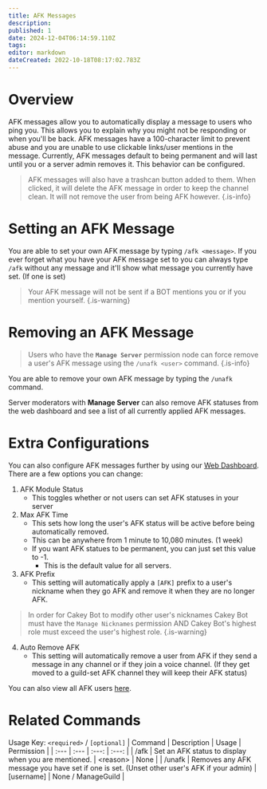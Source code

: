 ```yaml
---
title: AFK Messages
description: 
published: 1
date: 2024-12-04T06:14:59.110Z
tags: 
editor: markdown
dateCreated: 2022-10-18T08:17:02.783Z
---
```


# Overview

AFK messages allow you to automatically display a message to users who ping you. This allows you to explain why you might not be responding or when you'll be back. AFK messages have a 100-character limit to prevent abuse and you are unable to use clickable links/user mentions in the message. Currently, AFK messages default to being permanent and will last until you or a server admin removes it. This behavior can be configured.

> AFK messages will also have a trashcan button added to them. When clicked, it will delete the AFK message in order to keep the channel clean. It will not remove the user from being AFK however.
{.is-info}

# Setting an AFK Message

You are able to set your own AFK message by typing `/afk <message>`. If you ever forget what you have your AFK message set to you can always type `/afk` without any message and it'll show what message you currently have set. (If one is set)

> Your AFK message will not be sent if a BOT mentions you or if you mention yourself.
{.is-warning}

# Removing an AFK Message

> Users who have the **`Manage Server`** permission node can force remove a user's AFK message using the `/unafk <user>` command.
{.is-info}

You are able to remove your own AFK message by typing the `/unafk` command.

Server moderators with **Manage Server** can also remove AFK statuses from the web dashboard and see a list of all currently applied AFK messages.

# Extra Configurations

You can also configure AFK messages further by using our [Web Dashboard](https://cakey.bot/dashboard/public). There are a few options you can change:

1. AFK Module Status
   * This toggles whether or not users can set AFK statuses in your server
2. Max AFK Time
   * This sets how long the user's AFK status will be active before being automatically removed.
   * This can be anywhere from 1 minute to 10,080 minutes. (1 week)
   * If you want AFK statues to be permanent, you can just set this value to -1.
     * This is the default value for all servers.
3. AFK Prefix
   * This setting will automatically apply a `[AFK]` prefix to a user's nickname when they go AFK and remove it when they are no longer AFK.
> In order for Cakey Bot to modify other user's nicknames Cakey Bot must have the `Manage Nicknames` permission AND Cakey Bot's highest role must exceed the user's highest role.
{.is-warning}

4. Auto Remove AFK
   * This setting will automatically remove a user from AFK if they send a message in any channel or if they join a voice channel. (If they get moved to a guild-set AFK channel they will keep their AFK status)

You can also view all AFK users [here](https://cakey.bot/dashboard/public/afk-list).

# Related Commands
Usage Key: `<required>` / `[optional]`
| Command | Description | Usage | Permission |
| :--- | :--- | :---: | :---: |
| /afk | Set an AFK status to display when you are mentioned. | \<reason> | None | 
| /unafk | Removes any AFK message you have set if one is set. (Unset other user's AFK if your admin) | [username] | None / ManageGuild | 